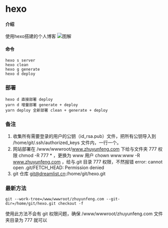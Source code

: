 # hexo

#### 介绍
使用hexo搭建的个人博客
![图解](https://upload-images.jianshu.io/upload_images/1052511-eaa9a57afa53e37a.jpg)
#### 命令
```
hexo s server
hexo clean
hexo g generate
hexo d deploy
```

### 部署
```
hexo d 直接部署 deploy
yarn d 增量部署 generate + deploy
yarn deploy 全新部署 clean + generate + deploy
```
### 备注
1. 收集所有需要登录的用户的公钥（id_rsa.pub）文件，把所有公钥导入到 /home/git/.ssh/authorized_keys 文件内，一行一个。
2. 网站部署在 /www/wwwroot/www.zhuyunfeng.com 下给与文件夹 777 权限 chmod -R 777 * ，更换为 www 用户 chown www:www -R www.zhuyunfeng.com ，给与.git 目录 777 权限，不然报错 error: cannot open .git/FETCH_HEAD: Permission denied
3. git 仓库 git@dreamlist.cn:/home/git/hexo.git

### 最新方法
```
git --work-tree=/www/wwwroot/zhuyunfeng.com --git-dir=/home/git/hexo.git checkout -f
```
使用此方法不会有 git 权限问题，确保 /www/wwwroot/zhuyunfeng.com 文件夹目录为 777 就可以
